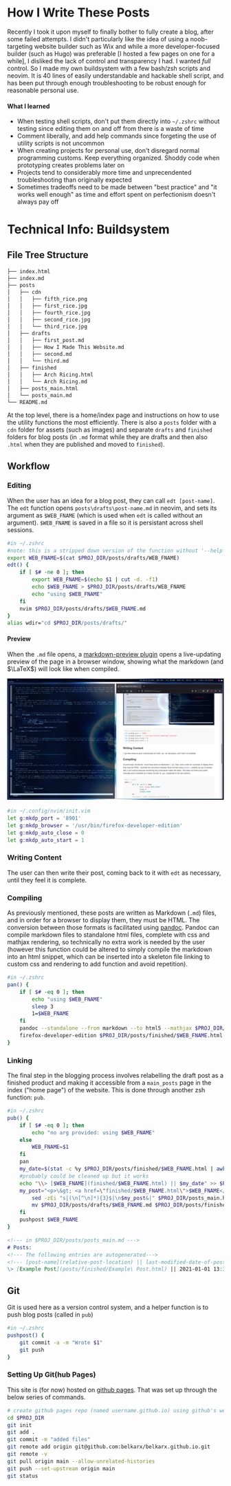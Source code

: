 # How I Write These Posts
Recently I took it upon myself to finally bother to fully create a blog, after some failed attempts. I didn't particularly like the idea of using a noob-targeting website builder such as Wix and while a more developer-focused builder (such as Hugo) was preferable [I hosted a few pages on one for a while], I disliked the lack of control and transparency I had. I wanted *full* control. So I made my own buildsystem with a few bash/zsh scripts and neovim. It is 40 lines of easily understandable and hackable shell script, and has been put through enough troubleshooting to be robust enough for reasonable personal use. 

#### What I learned
- When testing shell scripts, don't put them directly into `~/.zshrc` without testing since editing them on and off from there is a waste of time
- Comment liberally, and add help commands since forgeting the use of utility scripts is not uncommon
- When creating projects for personal use, don't disregard normal programming customs. Keep everything organized. Shoddy code when prototyping creates problems later on
- Projects tend to considerably more time and unprecendented troubleshooting than originally expected
- Sometimes tradeoffs need to be made between "best practice" and "it works well enough" as time and effort spent on perfectionism doesn't always pay off

# Technical Info: Buildsystem
## File Tree Structure
```
├── index.html
├── index.md
├── posts
│   ├── cdn
│   │   ├── fifth_rice.png
│   │   ├── first_rice.jpg
│   │   ├── fourth_rice.jpg
│   │   ├── second_rice.jpg
│   │   └── third_rice.jpg
│   ├── drafts
│   │   ├── first_post.md
│   │   ├── How I Made This Website.md
│   │   ├── second.md
│   │   └── third.md
│   ├── finished
│   │   ├── Arch Ricing.html
│   │   └── Arch Ricing.md
│   ├── posts_main.html
│   └── posts_main.md
└── README.md 
```
At the top level, there is a home/index page and instructions on how to use the utility functions the most efficiently. There is also a `posts` folder with a `cdn` folder for assets (such as images) and separate `drafts` and `finished` folders for blog posts (in `.md` format while they are drafts and then also	`.html` when they are published and moved to `finished`).

## Workflow
### Editing
When the user has an idea for a blog post, they can call `edt [post-name]`.
The `edt` function opens `posts\drafts\post-name.md` in neovim, and sets its argument as `$WEB_FNAME` (which is used when `edt` is called without an argument). `$WEB_FNAME` is saved in a file so it is persistant across shell sessions.

```bash
#in ~/.zshrc
#note: this is a stripped down version of the function without '--help' or error checking
export WEB_FNAME=$(cat $PROJ_DIR/posts/drafts/WEB_FNAME)
edt() {
	if [ $# -ne 0 ]; then
		export WEB_FNAME=$(echo $1 | cut -d. -f1)
		echo $WEB_FNAME > $PROJ_DIR/posts/drafts/WEB_FNAME
		echo "using $WEB_FNAME"
	fi
    nvim $PROJ_DIR/posts/drafts/$WEB_FNAME.md
}
alias wdir="cd $PROJ_DIR/posts/drafts/"
```

#### Preview
When the `.md` file opens, a [markdown-preview plugin](https://github.com/iamcco/markdown-preview.nvim) opens a live-updating preview of the page in a browser window, showing what the markdown (and $\LaTeX$) will look like when compiled.

![](../cdn/preview.png)

```bash
#in ~/.config/nvim/init.vim
let g:mkdp_port = '8901'
let g:mkdp_browser = '/usr/bin/firefox-developer-edition'
let g:mkdp_auto_close = 0
let g:mkdp_auto_start = 1
```

### Writing Content
The user can then write their post, coming back to it with `edt` as necessary, until they feel it is complete.

### Compiling
As previously mentioned, these posts are written as Markdown (`.md`) files, and in order for a browser to display them, they must be HTML. The conversion between those formats is facilitated using [pandoc](https://pandoc.org/). Pandoc can compile markdown files to standalone html files, complete with css and mathjax rendering, so technically no extra work is needed by the user (however this function could be altered to simply compile the markdown into an html snippet, which can be inserted into a skeleton file linking to custom css and rendering to add function and avoid repetition). 
```bash
#in ~/.zshrc
pan() {
	if [ $# -eq 0 ]; then
		echo "using $WEB_FNAME"
		sleep 3
		1=$WEB_FNAME
	fi
	pandoc --standalone --from markdown --to html5 --mathjax $PROJ_DIR/posts/drafts/$1.md -o $PROJ_DIR/posts/finished/$1.html
	firefox-developer-edition $PROJ_DIR/posts/finished/$WEB_FNAME.html
}
```
### Linking
The final step in the blogging process involves relabelling the draft post as a finished product and making it accessible from a `main_posts` page in the index ("home page") of the website. This is done through another zsh function: `pub`.

```bash
#in ~/.zshrc
pub() {
	if [ $# -eq 0 ]; then
		echo "no arg provided: using $WEB_FNAME"
	else
		WEB_FNAME=$1
	fi
	pan
	my_date=$(stat -c %y $PROJ_DIR/posts/finished/$WEB_FNAME.html | awk -F. '{print $WEB_FNAME}') &&
	#probably could be cleaned up but it works
	echo "\\> [$WEB_FNAME](finished/$WEB_FNAME.html) || $my_date" >> $PROJ_DIR/posts_main.md &&
	my_post="<p>\&gt; <a href=\"finished/$WEB_FNAME.html\">$WEB_FNAME</a> \|\| $my_date</p>"
		sed -zEi "s|(\n[^\n]*){3}$|\n$my_post&|" $PROJ_DIR/posts_main.html
		mv $PROJ_DIR/posts/drafts/$WEB_FNAME.md $PROJ_DIR/posts/finished/$WEB_FNAME.md
	fi
	pushpost $WEB_FNAME
}
```

```markdown
<!--- in $PROJ_DIR/posts/posts_main.md --->
# Posts:
<!--- The following entries are autogenerated--->
<!--- [post-name](relative-post-location) || last-modified-date-of-post-in-"yyyy-mm-dd hh-mm-ss"--->
\> [Example Post](posts/finished/Example\ Post.html) || 2021-01-01 13:37:37
```


## Git
Git is used here as a version control system, and a helper function is to push blog posts (called in `pub`)
```bash
#in ~/.zshrc
pushpost() {
	git commit -a -m "Wrote $1"
	git push
}
```

### Setting Up Git(hub Pages)
This site is (for now) hosted on [github pages](https://docs.github.com/en/pages/getting-started-with-github-pages/about-github-pages). That was set up through the below series of commands.

```bash
# create github pages repo (named username.github.io) using github's web interface
cd $PROJ_DIR
git init
git add .
git commit -m "added files"
git remote add origin git@github.com:belkarx/belkarx.github.io.git
git remote -v
git pull origin main --allow-unrelated-histories
git push --set-upstream origin main
git status
```
